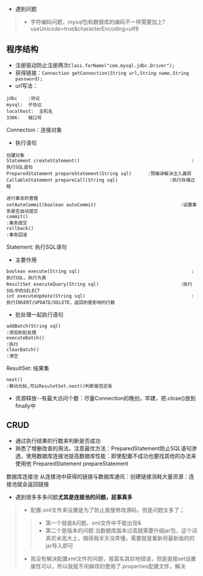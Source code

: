 *	遇到问题
>	*	字符编码问题，mysql包和数据库的编码不一样需要加上?useUnicode=true&characterEncoding=utf8

## 程序结构
*	注册驱动防止注册两次``Class.forName("com.mysql.jdbc.Driver");``
*	获得链接：``Connection getConnection(String url,String name,String password);``
*	url写法：
```
jdbc	:协议
mysql:	子协议
localhost:	主机名
3306:	端口号
```
Connection：连接对象
*	执行语句
```
创建对象
Statement createStatement()											:执行SQL语句
PreparedStatement prepareStatement(String sql) 		:预编译解决注入漏洞
CallableStatement prepareCall(String sql)					:执行存储过程

进行事务的管理
setAutoCommit(boolean autoCommit)								:设置事务是否自动提交
commit()																		:事务提交
rollback()																		:事务回滚
```
Statement:	执行SQL语句
*	主要作用
```
boolean execute(String sql)											:执行SQL，执行为真
ResultSet executeQuery(String sql)								:执行SQL中的SELECT
int executeUpdate(String sql)										:执行INSERT/UPDATE/DELETE，返回的是影响的行数
```
*	批处理一起执行语句
```
addBatch(String sql)														:添加到批处理
executeBatch()																:执行
clearBatch()																	:清空
```
ResultSet:		结果集
```
next()																			:移动光标,可以ResuletSet.next()判断是否还有
```
*	资源释放--有最大访问个数：尽量Connection的晚创，早建，把.close()放到finally中

##	CRUD
*	通过执行结果的行数来判断是否成功
*	熟悉了增删改查的用法，注意最优方法：PreparedStatement防止SQL语句渗透，使用数据库连接池提高数据库性能：即使配置不成功也要找其他的办法来使用他
PreparedStatement
prepareStatement

数据库连接池
从连接池中获得的链接与数据库通讯：创建链接消耗大量资源：连接池就会返回链接
*	遇到很多多多问题**尤其是连接池的问题，屁事真多**
>	*	配置.xml文件来设置是为了防止直接修改源码，但是问题太多了；
>>	*	第一个就是&amp;问题，xml文件中不能出现&
>>	*	第二个是版本的问题:当数据库版本过高就需要升级jar包，这个词真尼米高大上，搞得我半天没弄懂，需要就是重新将最新版的的jar导入即可
>	*	我没有解决配置xml文件的问题，报莫名其妙地错误，但是直接set设置属性可以，所以我就不闲麻烦的使用了.properties配置文件，解决









